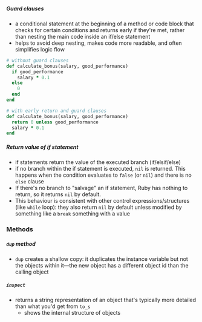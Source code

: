 ##### Guard clauses

- a conditional statement at the beginning of a method or code block that checks for certain conditions and returns early if they're met, rather than nesting the main code inside an if/else statement
- helps to avoid deep nesting, makes code more readable, and often simplifies logic flow

```ruby
# without guard clauses
def calculate_bonus(salary, good_performance)
  if good_performance
    salary * 0.1
  else
    0
  end
end

# with early return and guard clauses
def calculate_bonus(salary, good_performance)
  return 0 unless good_performance
  salary * 0.1
end
```

##### Return value of if statement

- if statements return the value of the executed branch (if/elsif/else)
- if no branch within the if statement is executed, `nil` is returned. This happens when the condition evaluates to `false` (or `nil`) and there is no `else` clause
- If there's no branch to "salvage" an if statement, Ruby has nothing to return, so it returns `nil` by default.
- This behaviour is consistent with other control expressions/structures (like `while` loop): they also return `nil` by default unless modified by something like a `break` something with a value

### Methods

##### `dup` method

- `dup` creates a shallow copy: it duplicates the instance variable but not the objects within it—the new object has a different object id than the calling object

##### `inspect`

- returns a string representation of an object that's typically more detailed than what you'd get from `to_s`
	- shows the internal structure of objects
